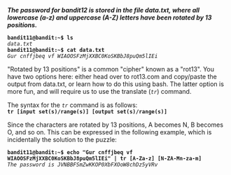 ***The password for bandit12 is stored in the file data.txt, where all lowercase (a-z) and uppercase (A-Z) letters have been rotated by 13 positions.***

**`bandit11@bandit:~$ ls`**  
*`data.txt`*  
**`bandit11@bandit:~$ cat data.txt`**  
*`Gur cnffjbeq vf WIAOOSFzMjXXBC0KoSKBbJ8puQm5lIEi`*

"Rotated by 13 positions" is a common "cipher" known as a "rot13". You have two options here: either head over to rot13.com and copy/paste the output from data.txt, or learn how to do this using bash. The latter option is more fun, and will require us to use the translate (*`tr`*) command. 

The syntax for the *`tr`* command is as follows:  
**`tr [input set(s)/range(s)] [output set(s)/range(s)]`**

Since the characters are rotated by 13 positions, A becomes N, B becomes O, and so on. This can be expressed in the following example, which is incidentally the solution to the puzzle:

**`bandit11@bandit:~$ echo "Gur cnffjbeq vf WIAOOSFzMjXXBC0KoSKBbJ8puQm5lIEi" | tr [A-Za-z] [N-ZA-Mn-za-m]`**  
*`The password is JVNBBFSmZwKKOP0XbFXOoW8chDz5yVRv`*  
